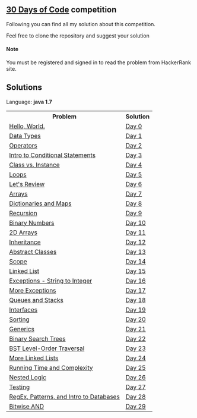 ## [30 Days of Code](https://www.hackerrank.com/domains/tutorials/30-days-of-code) competition

Following you can find all my solution about this competition.

Feel free to clone the repository and suggest your solution

#### Note
You must be registered and signed in to read the problem from HackerRank site.


## Solutions

Language: **java 1.7**

<table>
    <tr>
        <th>Problem</th>
        <th>Solution</th>
    </tr>
    <tr>
        <td>
            <a href="https://www.hackerrank.com/domains/tutorials/30-days-of-code">Hello, World.</a>
        </td>
        <td>
            <a href="https://github.com/Giacky91/HackerRank/blob/master/30%20Days%20of%20Code/Source/Day0_Hello_World.java">Day 0</a>
        </td>
    </tr>
    <tr>
        <td>
            <a href="https://www.hackerrank.com/challenges/30-data-types/problem">Data Types</a>
        </td>
        <td>
            <a href="https://github.com/Giacky91/HackerRank/blob/master/30%20Days%20of%20Code/Source/Day1_Data_Types.java">Day 1</a>
        </td>
    </tr>
    <tr>
        <td>
            <a href="https://www.hackerrank.com/challenges/30-operators/problem">Operators</a>
        </td>
        <td>
            <a href="https://github.com/Giacky91/HackerRank/blob/master/30%20Days%20of%20Code/Source/Day2_Operators.java">Day 2</a>
        </td>
    </tr>
    <tr>
        <td>
            <a href="https://www.hackerrank.com/challenges/30-conditional-statements/problem">Intro to Conditional Statements</a>
        </td>
        <td>
            <a href="https://github.com/Giacky91/HackerRank/blob/master/30%20Days%20of%20Code/Source/Day3_Intro_to_Conditional_Statements.java">Day 3</a>
        </td>
    </tr>
    <tr>
        <td>
            <a href="https://www.hackerrank.com/challenges/30-class-vs-instance/problem">Class vs. Instance</a>
        </td>
        <td>
            <a href="https://github.com/Giacky91/HackerRank/blob/master/30%20Days%20of%20Code/Source/Day4_Class_vs_Instance.java">Day 4</a>
        </td>
    </tr>
    <tr>
        <td>
            <a href="https://www.hackerrank.com/challenges/30-loops/problem/problem">Loops</a>
        </td>
        <td>
            <a href="https://github.com/Giacky91/HackerRank/blob/master/30%20Days%20of%20Code/Source/Day5_Loops.java">Day 5</a>
        </td>
    </tr>
    <tr>
        <td>
            <a href="https://www.hackerrank.com/challenges/30-review-loop/problem">Let's Review</a>
        </td>
        <td>
            <a href="https://github.com/Giacky91/HackerRank/blob/master/30%20Days%20of%20Code/Source/Day6_Lets_Review.java">Day 6</a>
        </td>
    </tr>
    <tr>
        <td>
            <a href="https://www.hackerrank.com/challenges/30-arrays/problem">Arrays</a>
        </td>
        <td>
            <a href="https://github.com/Giacky91/HackerRank/blob/master/30%20Days%20of%20Code/Source/Day7_Arrays.java">Day 7</a>
        </td>
    </tr>
    <tr>
        <td>
            <a href="https://www.hackerrank.com/challenges/30-dictionaries-and-maps/problem">Dictionaries and Maps</a>
        </td>
        <td>
            <a href="https://github.com/Giacky91/HackerRank/blob/master/30%20Days%20of%20Code/Source/Day8_Dictionaries_and_Maps.java">Day 8</a>
        </td>
    </tr>
    <tr>
        <td>
            <a href="https://www.hackerrank.com/challenges/30-recursion/problem">Recursion</a>
        </td>
        <td>
            <a href="https://github.com/Giacky91/HackerRank/blob/master/30%20Days%20of%20Code/Source/Day9_Recursion_3.java">Day 9</a>
        </td>
    </tr>
    <tr>
        <td>
            <a href="https://www.hackerrank.com/challenges/30-binary-numbers/problem">Binary Numbers</a>
        </td>
        <td>
            <a href="https://github.com/Giacky91/HackerRank/blob/master/30%20Days%20of%20Code/Source/Day10_Binary_Numbers.java">Day 10</a>
        </td>
    </tr>
    <tr>
        <td>
            <a href="https://www.hackerrank.com/challenges/30-2d-arrays/problem">2D Arrays</a>
        </td>
        <td>
            <a href="https://github.com/Giacky91/HackerRank/blob/master/30%20Days%20of%20Code/Source/Day11_2D_Arrays.java">Day 11</a>
        </td>
    </tr>
    <tr>
        <td>
            <a href="https://www.hackerrank.com/challenges/30-inheritance/problem">Inheritance</a>
        </td>
        <td>
            <a href="https://github.com/Giacky91/HackerRank/blob/master/30%20Days%20of%20Code/Source/Day12_Inheritance.java">Day 12</a>
        </td>
    </tr>
    <tr>
        <td>
            <a href="https://www.hackerrank.com/challenges/30-abstract-classes/problem">Abstract Classes</a>
        </td>
        <td>
            <a href="https://github.com/Giacky91/HackerRank/blob/master/30%20Days%20of%20Code/Source/Day13_Abstract_Classes.java">Day 13</a>
        </td>
    </tr>
    <tr>
        <td>
            <a href="https://www.hackerrank.com/challenges/30-scope/problem">Scope</a>
        </td>
        <td>
            <a href="https://github.com/Giacky91/HackerRank/blob/master/30%20Days%20of%20Code/Source/Day14_Scope.java">Day 14</a>
        </td>
    </tr>
    <tr>
        <td>
            <a href="https://www.hackerrank.com/challenges/30-linked-list/problem">Linked List</a>
        </td>
        <td>
            <a href="https://github.com/Giacky91/HackerRank/blob/master/30%20Days%20of%20Code/Source/Day15_Linked_List.java">Day 15</a>
        </td>
    </tr>
    <tr>
        <td>
            <a href="https://www.hackerrank.com/challenges/30-exceptions-string-to-integer/problem">Exceptions - String to Integer</a>
        </td>
        <td>
            <a href="https://github.com/Giacky91/HackerRank/blob/master/30%20Days%20of%20Code/Source/Day16_Exceptions_String_to_Integer.java">Day 16</a>
        </td>
    </tr>
    <tr>
        <td>
            <a href="https://www.hackerrank.com/challenges/30-more-exceptions/problem">More Exceptions</a>
        </td>
        <td>
            <a href="https://github.com/Giacky91/HackerRank/blob/master/30%20Days%20of%20Code/Source/Day17_More_Exceptions.java">Day 17</a>
        </td>
    </tr>
    <tr>
        <td>
            <a href="https://www.hackerrank.com/challenges/30-queues-stacks/problem">Queues and Stacks</a>
        </td>
        <td>
            <a href="https://github.com/Giacky91/HackerRank/blob/master/30%20Days%20of%20Code/Source/Day18_Queues_and_Stacks.java">Day 18</a>
        </td>
    </tr>
    <tr>
        <td>
            <a href="https://www.hackerrank.com/challenges/30-interfaces/problem">Interfaces</a>
        </td>
        <td>
            <a href="https://github.com/Giacky91/HackerRank/blob/master/30%20Days%20of%20Code/Source/Day19_Interfaces.java">Day 19</a>
        </td>
    </tr>
    <tr>
        <td>
            <a href="https://www.hackerrank.com/challenges/30-sorting/problem">Sorting</a>
        </td>
        <td>
            <a href="https://github.com/Giacky91/HackerRank/blob/master/30%20Days%20of%20Code/Source/Day20_Sorting.java">Day 20</a>
        </td>
    </tr>
    <tr>
        <td>
            <a href="https://www.hackerrank.com/challenges/30-generics/problem">Generics</a>
        </td>
        <td>
            <a href="https://github.com/Giacky91/HackerRank/blob/master/30%20Days%20of%20Code/Source/Day21_Generics.java">Day 21</a>
        </td>
    </tr>
    <tr>
        <td>
            <a href="https://www.hackerrank.com/challenges/30-binary-search-trees/problem">Binary Search Trees</a>
        </td>
        <td>
            <a href="https://github.com/Giacky91/HackerRank/blob/master/30%20Days%20of%20Code/Source/Day22_Binary_Search_Trees.java">Day 22</a>
        </td>
    </tr>
    <tr>
        <td>
            <a href="https://www.hackerrank.com/challenges/30-binary-trees/problem">BST Level-Order Traversal</a>
        </td>
        <td>
            <a href="https://github.com/Giacky91/HackerRank/blob/master/30%20Days%20of%20Code/Source/Day23_BST_Level-Order_Traversal.java">Day 23</a>
        </td>
    </tr>
    <tr>
        <td>
            <a href="https://www.hackerrank.com/challenges/30-linked-list-deletion/problem">More Linked Lists</a>
        </td>
        <td>
            <a href="https://github.com/Giacky91/HackerRank/blob/master/30%20Days%20of%20Code/Source/Day24_More_Linked_Lists.java">Day 24</a>
        </td>
    </tr>
    <tr>
        <td>
            <a href="https://www.hackerrank.com/challenges/30-running-time-and-complexity/problem">Running Time and Complexity</a>
        </td>
        <td>
            <a href="https://github.com/Giacky91/HackerRank/blob/master/30%20Days%20of%20Code/Source/Day25_Running_Time_and_Complexity.java">Day 25</a>
        </td>
    </tr>
    <tr>
        <td>
            <a href="https://www.hackerrank.com/challenges/30-nested-logic/problem">Nested Logic</a>
        </td>
        <td>
            <a href="https://github.com/Giacky91/HackerRank/blob/master/30%20Days%20of%20Code/Source/Day26_Nested_Logic.java">Day 26</a>
        </td>
    </tr>
    <tr>
        <td>
            <a href="https://www.hackerrank.com/challenges/30-testing/problem">Testing</a>
        </td>
        <td>
            <a href="https://github.com/Giacky91/HackerRank/blob/master/30%20Days%20of%20Code/Source/Day27_Testing.java">Day 27</a>
        </td>
    </tr>
    <tr>
        <td>
            <a href="https://www.hackerrank.com/challenges/30-regex-patterns/problem">RegEx, Patterns, and Intro to Databases</a>
        </td>
        <td>
            <a href="https://github.com/Giacky91/HackerRank/blob/master/30%20Days%20of%20Code/Source/Day28_RegEx_Patterns_and_Intro_to_Databases.java">Day 28</a>
        </td>
    </tr>
    <tr>
        <td>
            <a href="https://www.hackerrank.com/challenges/30-bitwise-and/problem">Bitwise AND</a>
        </td>
        <td>
            <a href="https://github.com/Giacky91/HackerRank/blob/master/30%20Days%20of%20Code/Source/Day29_Bitwise_AND.java">Day 29</a>
        </td>
    </tr>
</table>
